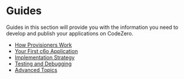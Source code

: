 # Guides

Guides in this section will provide you with the information you need to develop
and publish your applications on CodeZero.

- [How Provisioners Work](/guides/provisioners.md)
- [Your First c6o Application](/guides/firstapp.md)
- [Implementation Strategy](/guides/implementation.md)
- [Testing and Debugging](/guides/testdebug.md)
- [Advanced Topics](/guides/advanced.md)
